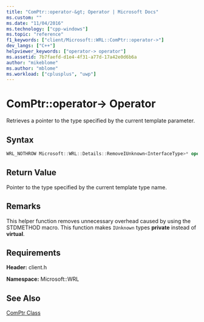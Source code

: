 ```yaml
---
title: "ComPtr::operator-&gt; Operator | Microsoft Docs"
ms.custom: ""
ms.date: "11/04/2016"
ms.technology: ["cpp-windows"]
ms.topic: "reference"
f1_keywords: ["client/Microsoft::WRL::ComPtr::operator->"]
dev_langs: ["C++"]
helpviewer_keywords: ["operator-> operator"]
ms.assetid: 7b7faefd-d1e4-4f31-a77d-17a42e0d6b6a
author: "mikeblome"
ms.author: "mblome"
ms.workload: ["cplusplus", "uwp"]
---
```

# ComPtr::operator-&gt; Operator

Retrieves a pointer to the type specified by the current template parameter.

## Syntax

```cpp
WRL_NOTHROW Microsoft::WRL::Details::RemoveIUnknown<InterfaceType>* operator->() const;
```

## Return Value

Pointer to the type specified by the current template type name.

## Remarks

This helper function removes unnecessary overhead caused by using the STDMETHOD macro. This function makes `IUnknown` types **private** instead of **virtual**.

## Requirements

**Header:** client.h

**Namespace:** Microsoft::WRL

## See Also

[ComPtr Class](../windows/comptr-class.md)